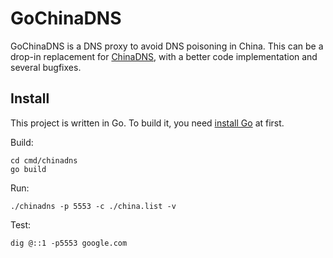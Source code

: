 # GoChinaDNS

GoChinaDNS is a DNS proxy to avoid DNS poisoning in China. This can be a drop-in replacement for [ChinaDNS](https://github.com/shadowsocks/ChinaDNS), with a better code implementation and several bugfixes.

## Install

This project is written in Go. To build it, you need [install Go](https://golang.org/doc/install) at first.

Build:

```shell
cd cmd/chinadns
go build
```

Run:

```shell
./chinadns -p 5553 -c ./china.list -v
```

Test:

```shell
dig @::1 -p5553 google.com
```
